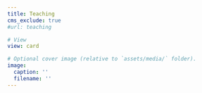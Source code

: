 ```yaml
---
title: Teaching
cms_exclude: true
#url: teaching

# View
view: card

# Optional cover image (relative to `assets/media/` folder).
image:
  caption: ''
  filename: ''
---
```

